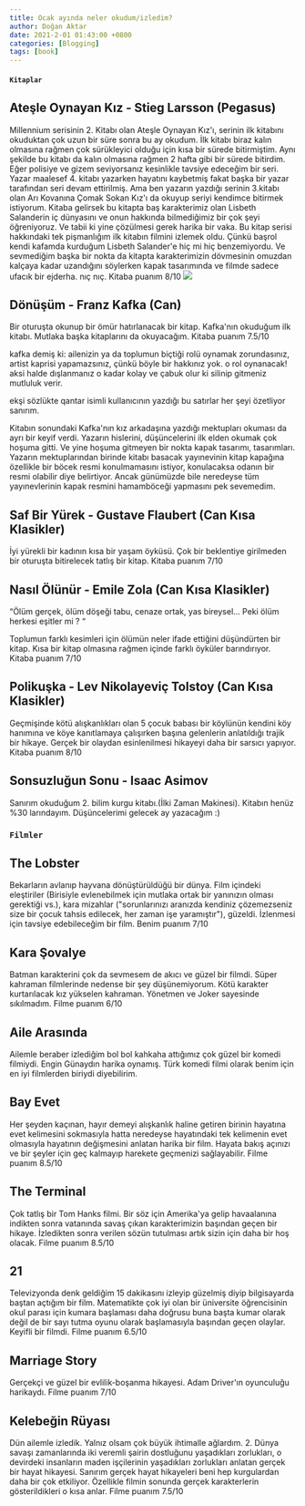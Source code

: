 ```yaml
---
title: Ocak ayında neler okudum/izledim?
author: Doğan Aktar
date: 2021-2-01 01:43:00 +0800
categories: [Blogging]
tags: [book]
---
```

#### `Kitaplar`

## Ateşle Oynayan Kız - Stieg Larsson (Pegasus)
Millennium serisinin 2. Kitabı olan Ateşle Oynayan Kız'ı, serinin ilk kitabını okuduktan çok uzun bir süre sonra bu ay okudum. İlk kitabı biraz kalın olmasına rağmen çok sürükleyici olduğu için kısa bir sürede bitirmiştim. Aynı şekilde bu kitabı da kalın olmasına rağmen 2 hafta gibi bir sürede bitirdim. Eğer polisiye ve gizem seviyorsanız kesinlikle tavsiye edeceğim bir seri. Yazar maalesef 4. kitabı yazarken hayatını kaybetmiş fakat başka bir yazar tarafından seri devam ettirilmiş. Ama ben yazarın yazdığı serinin 3.kitabı olan Arı Kovanına Çomak Sokan Kız'ı da okuyup seriyi kendimce bitirmek istiyorum. Kitaba gelirsek bu kitapta baş karakterimiz olan Lisbeth Salanderin iç dünyasını ve onun hakkında bilmediğimiz bir çok şeyi öğreniyoruz. Ve tabii ki yine çözülmesi gerek harika bir vaka. Bu kitap serisi hakkındaki tek pişmanlığım ilk kitabın filmini izlemek oldu. Çünkü başrol kendi kafamda kurduğum Lisbeth Salander'e hiç mi hiç benzemiyordu. Ve sevmediğim başka bir nokta da kitapta karakterimizin dövmesinin omuzdan kalçaya kadar uzandığını söylerken kapak tasarımında ve filmde sadece ufacık bir ejderha. nıç nıç. Kitaba puanım 8/10
![]({{site.baseurl}}/https://encrypted-tbn0.gstatic.com/images?q=tbn:ANd9GcTdOl0PjP9GQSdvUtSBdTRsVEdtJXG3LlESuiSTuGQyF3y1PWFX)
## Dönüşüm - Franz Kafka (Can)
Bir oturuşta okunup bir ömür hatırlanacak bir kitap. Kafka'nın okuduğum ilk kitabı. Mutlaka başka kitaplarını da okuyacağım. Kitaba puanım 7.5/10

kafka demiş ki: ailenizin ya da toplumun biçtiği rolü oynamak zorundasınız, artist kaprisi yapamazsınız, çünkü böyle bir hakkınız yok. o rol oynanacak! aksi halde dışlanmanız o kadar kolay ve çabuk olur ki silinip gitmeniz mutluluk verir.

ekşi sözlükte qantar isimli kullanıcının yazdığı bu satırlar her şeyi özetliyor sanırım.

Kitabın sonundaki Kafka'nın kız arkadaşına yazdığı mektupları okuması da ayrı bir keyif verdi. Yazarın hislerini, düşüncelerini ilk elden okumak çok hoşuma gitti. Ve yine hoşuma gitmeyen bir nokta kapak tasarımı, tasarımları. Yazarın mektuplarından birinde kitabı basacak yayınevinin kitap kapağına özellikle bir böcek resmi konulmamasını istiyor, konulacaksa odanın bir resmi olabilir diye belirtiyor. Ancak günümüzde bile neredeyse tüm yayınevlerinin kapak resmini hamamböceği yapmasını pek sevemedim.

## Saf Bir Yürek - Gustave Flaubert (Can Kısa Klasikler)
İyi yürekli bir kadının kısa bir yaşam öyküsü. Çok bir beklentiye girilmeden bir oturuşta bitirelecek tatlış bir kitap. Kitaba puanım 7/10

## Nasıl Ölünür - Emile Zola (Can Kısa Klasikler)
“Ölüm gerçek, ölüm döşeği tabu, cenaze ortak, yas bireysel... Peki ölüm herkesi eşitler mi ? “

Toplumun farklı kesimleri için ölümün neler ifade ettiğini düşündürten bir kitap. Kısa bir kitap olmasına rağmen içinde farklı öyküler barındırıyor. Kitaba puanım 7/10

## Polikuşka - Lev Nikolayeviç Tolstoy (Can Kısa Klasikler)
Geçmişinde kötü alışkanlıkları olan 5 çocuk babası bir köylünün kendini köy hanımına ve köye kanıtlamaya çalışırken başına gelenlerin anlatıldığı trajik bir hikaye. Gerçek bir olaydan esinlenilmesi hikayeyi daha bir sarsıcı yapıyor. Kitaba puanım 8/10

## Sonsuzluğun Sonu - Isaac Asimov
Sanırım okuduğum 2. bilim kurgu kitabı.(İlki Zaman Makinesi). Kitabın henüz %30 larındayım. Düşüncelerimi gelecek ay yazacağım :) 

### `Filmler`

## The Lobster
Bekarların avlanıp hayvana dönüştürüldüğü bir dünya. Film içindeki eleştiriler (Birisiyle evlenebilmek için mutlaka ortak bir yanınızın olması gerektiği vs.), kara mizahlar ("sorunlarınızı aranızda kendiniz çözemezseniz size bir çocuk tahsis edilecek, her zaman işe yaramıştır"), güzeldi. İzlenmesi için tavsiye edebileceğim bir film. Benim puanım 7/10

## Kara Şovalye
Batman karakterini çok da sevmesem de akıcı ve güzel bir filmdi. Süper kahraman filmlerinde nedense bir şey düşünemiyorum. Kötü karakter kurtarılacak kız yükselen kahraman. Yönetmen ve Joker sayesinde sıkılmadım. Filme puanım 6/10

## Aile Arasında
Ailemle beraber izlediğim bol bol kahkaha attığımız çok güzel bir komedi filmiydi. Engin Günaydın harika oynamış. Türk komedi filmi olarak benim için en iyi filmlerden biriydi diyebilirim.

## Bay Evet
Her şeyden kaçınan, hayır demeyi alışkanlık haline getiren birinin hayatına evet kelimesini sokmasıyla hatta neredeyse hayatındaki tek kelimenin evet olmasıyla hayatının değişmesini anlatan harika bir film. Hayata bakış açınızı ve bir şeyler için geç kalmayıp harekete geçmenizi sağlayabilir. Filme puanım 8.5/10

## The Terminal
Çok tatlış bir Tom Hanks filmi. Bir söz için Amerika'ya gelip havaalanına indikten sonra vatanında savaş çıkan karakterimizin başından geçen bir hikaye. İzledikten sonra verilen sözün tutulması artık sizin için daha bir hoş olacak. 
Filme puanım 8.5/10

## 21
Televizyonda denk geldiğim 15 dakikasını izleyip güzelmiş diyip bilgisayarda baştan açtığım bir film. Matematikte çok iyi olan bir üniversite öğrencisinin okul parası için kumara başlaması daha doğrusu buna başta kumar olarak değil de bir sayı tutma oyunu olarak başlamasıyla başından geçen olaylar. Keyifli bir filmdi. Filme puanım 6.5/10

## Marriage Story
Gerçekçi ve güzel bir evlilik-boşanma hikayesi. Adam Driver'ın oyunculuğu harikaydı. Filme puanım 7/10

## Kelebeğin Rüyası
Dün ailemle izledik. Yalnız olsam çok büyük ihtimalle ağlardım. 2. Dünya savaşı zamanlarında iki veremli şairin dostluğunu yaşadıkları zorlukları, o devirdeki insanların maden işçilerinin yaşadıkları zorlukları anlatan gerçek bir hayat hikayesi. Sanırım gerçek hayat hikayeleri beni hep kurgulardan daha bir çok etkiliyor. Özellikle filmin sonunda gerçek karakterlerin gösterildikleri o kısa anlar. Filme puanım 7.5/10

